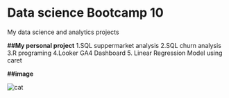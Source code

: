 # Data science Bootcamp 10
My data science and analytics projects


**##My personal project**
1.SQL suppermarket analysis
2.SQL churn analysis
3.R programing
4.Looker GA4 Dashboard
5. Linear Regression Model using caret


**##image**

![cat](https://i.pinimg.com/236x/64/6c/29/646c296db0a32445c92245e60a7fc38e.jpg)
